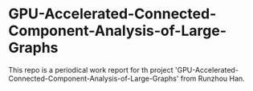 # GPU-Accelerated-Connected-Component-Analysis-of-Large-Graphs
This repo is a periodical work report for th project 'GPU-Accelerated-Connected-Component-Analysis-of-Large-Graphs' from Runzhou Han.

